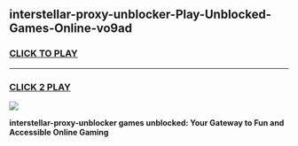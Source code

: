 
## interstellar-proxy-unblocker-Play-Unblocked-Games-Online-vo9ad
<h3>
<a href="https://premium76.site?title=interstellar-proxy-unblocker&ref=25A">CLICK TO PLAY</a></h3>
<hr>

<h3>
<a href="https://premium76.site?title=interstellar-proxy-unblocker&ref=25A">CLICK 2 PLAY</a>
  
</h3>

<a href="https://premium76.site?title=interstellar-proxy-unblocker&ref=25A"><img src="https://clearcache.store/games.png"></a>


**interstellar-proxy-unblocker games unblocked: Your Gateway to Fun and Accessible Online Gaming**
